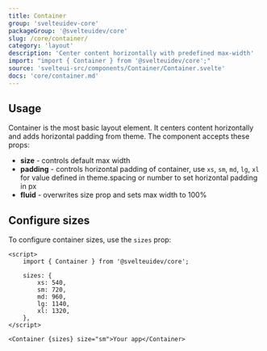 ```yaml
---
title: Container
group: 'svelteuidev-core'
packageGroup: '@svelteuidev/core'
slug: /core/container/
category: 'layout'
description: 'Center content horizontally with predefined max-width'
import: "import { Container } from '@svelteuidev/core';"
source: 'svelteui-src/components/Container/Container.svelte'
docs: 'core/container.md'
---
```


<script>
    import { Demo, ContainerDemos } from '@svelteuidev/demos'
    import { Heading, Preview } from 'components';
</script>

<Heading />

## Usage

Container is the most basic layout element. It centers content horizontally and adds horizontal padding from theme.
The component accepts these props:

- **size** - controls default max width
- **padding** - controls horizontal padding of container, use `xs`, `sm`, `md`, `lg`, `xl` for value defined in theme.spacing or number to set horizontal padding in px
- **fluid** - overwrites size prop and sets max width to 100%

<Demo demo={ContainerDemos.usage} />

## Configure sizes

To configure container sizes, use the `sizes` prop:

```svelte
<script>
    import { Container } from '@svelteuidev/core';

    sizes: {
        xs: 540,
        sm: 720,
        md: 960,
        lg: 1140,
        xl: 1320,
    },
</script>

<Container {sizes} size="sm">Your app</Container>
```
